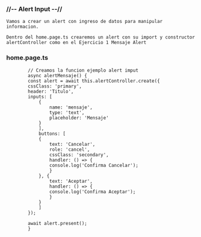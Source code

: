 ### //-- Alert Input --//


    Vamos a crear un alert con ingreso de datos para manipular informacion.

    Dentro del home.page.ts crearemos un alert con su import y constructor alertController como en el Ejercicio 1 Mensaje Alert

### home.page.ts 

            // Creamos la funcion ejemplo alert imput
            async alertMensaje() {
            const alert = await this.alertController.create({
            cssClass: 'primary',
            header: 'Titulo',
            inputs: [
                {
                    name: 'mensaje',
                    type: 'text',
                    placeholder: 'Mensaje'
                }
                ],
                buttons: [
                {
                    text: 'Cancelar',
                    role: 'cancel',
                    cssClass: 'secondary',
                    handler: () => {
                    console.log('Confirma Cancelar');
                    }
                }, {
                    text: 'Aceptar',
                    handler: () => {
                    console.log('Confirma Aceptar');
                    }
                }
                ]
            });

            await alert.present();
            }



